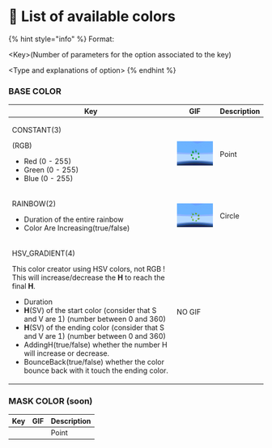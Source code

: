 # 📑 List of available colors

{% hint style="info" %}
Format:&#x20;

\<Key>(Number of parameters for the option associated to the key)

\<Type and explanations of option>
{% endhint %}

### BASE COLOR

<table><thead><tr><th>Key</th><th>GIF</th><th data-hidden>Description</th></tr></thead><tbody><tr><td><p></p><p>CONSTANT(3)</p><p>(RGB)</p><ul><li>Red (0 - 255)</li><li>Green (0 - 255)</li><li>Blue (0 - 255)</li></ul></td><td><img src="../.gitbook/assets/ezgif.com-gif-maker (6) (1).gif" alt=""></td><td>Point</td></tr><tr><td><p>RAINBOW(2)</p><ul><li>Duration of the entire rainbow</li><li>Color Are Increasing(true/false)</li></ul></td><td><img src="../.gitbook/assets/ezgif.com-gif-maker (7).gif" alt=""></td><td>Circle</td></tr><tr><td><p>HSV_GRADIENT(4)</p><p>This color creator using HSV colors, not RGB ! This will increase/decrease the <strong>H</strong> to reach the final <strong>H</strong>.</p><ul><li>Duration</li><li><strong>H</strong>(SV) of the start color (consider that S and V are 1) (number between 0 and 360)</li><li><strong>H</strong>(SV) of the ending color (consider that S and V are 1) (number between 0 and 360)</li><li>AddingH(true/false) whether the number H will increase or decrease.</li><li>BounceBack(true/false) whether the color bounce back with it touch the ending color.</li></ul></td><td>NO GIF</td><td></td></tr></tbody></table>

### MASK COLOR (soon)



<table><thead><tr><th>Key</th><th>GIF</th><th data-hidden>Description</th></tr></thead><tbody><tr><td></td><td></td><td>Point</td></tr></tbody></table>
